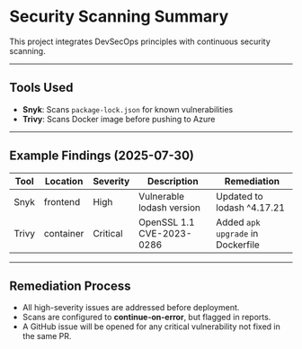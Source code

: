 # Security Scanning Summary

This project integrates DevSecOps principles with continuous security scanning.

---

## Tools Used

- **Snyk**: Scans `package-lock.json` for known vulnerabilities
- **Trivy**: Scans Docker image before pushing to Azure

---

## Example Findings (2025-07-30)

| Tool   | Location   | Severity | Description                | Remediation                        |
|--------|------------|----------|----------------------------|------------------------------------|
| Snyk   | frontend   | High     | Vulnerable lodash version  | Updated to lodash ^4.17.21         |
| Trivy  | container  | Critical | OpenSSL 1.1 CVE-2023-0286  | Added `apk upgrade` in Dockerfile  |

---

## Remediation Process

- All high-severity issues are addressed before deployment.
- Scans are configured to **continue-on-error**, but flagged in reports.
- A GitHub issue will be opened for any critical vulnerability not fixed in the same PR.
